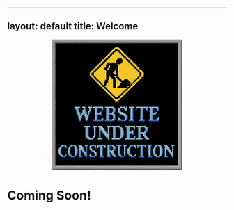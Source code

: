 <!-- index.md -->
---
layout: default
title: Welcome
---

<p align="center">
  <img src="assets/under-construction.png" alt="Website Under Construction" width="300">
</p>

# Coming Soon!
